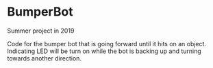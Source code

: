 # BumperBot
Summer project in 2019

Code for the bumper bot that is going forward until it hits on an object. Indicating LED will be turn on while the bot is backing up and turning towards another direction.
